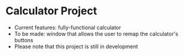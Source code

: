 # Calculator Project
- Current features: fully-functional calculator
- To be made: window that allows the user to remap the calculator's buttons
- Please note that this project is still in development